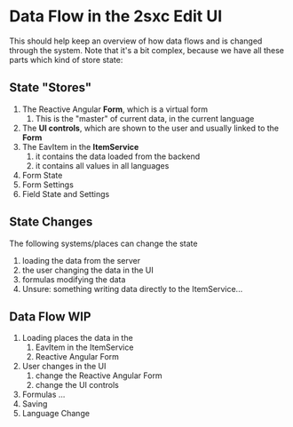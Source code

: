 # Data Flow in the 2sxc Edit UI

This should help keep an overview of how data flows and is changed through the system.
Note that it's a bit complex, because we have all these parts which kind of store state:

## State "Stores"

1. The Reactive Angular **Form**, which is a virtual form
    1. This is the "master" of current data, in the current language
1. The **UI controls**, which are shown to the user and usually linked to the **Form**
1. The EavItem in the **ItemService**
    1. it contains the data loaded from the backend
    1. it contains all values in all languages
1. Form State
1. Form Settings
1. Field State and Settings

## State Changes

The following systems/places can change the state

1. loading the data from the server
1. the user changing the data in the UI
1. formulas modifying the data
1. Unsure: something writing data directly to the ItemService...

## Data Flow WIP

1. Loading places the data in the
    1. EavItem in the ItemService
    1. Reactive Angular Form
1. User changes in the UI
    1. change the Reactive Angular Form
    1. change the UI controls
1. Formulas
    ...
1. Saving
1. Language Change
